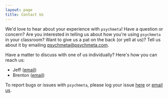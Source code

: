 ```yaml
---
layout: page
title: Contact Us
---
```


We'd love to hear about your experience with `psychmeta`! Have a question or concern? Are you interested in telling us about how you're using `psychmeta` in your classroom? Want to give us a pat on the back (or yell at us)? Tell us about it by emailing [psychmeta@psychmeta.com](mailto:psychmeta@psychmeta.com). 

Have a matter to discuss with one of us individually? Here's how you can reach us:
 - Jeff ([email](mailto:jeff@psychmeta.com))
 - Brenton ([email](mailto:brenton@psychmeta.com))

To report bugs or issues with `psychmeta`, please log your issue [here](https://github.com/jadahlke/psychmeta/issues) or [email us](mailto:issues@psychmeta.com). 
